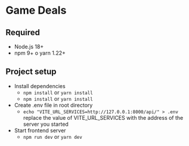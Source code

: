 # Game Deals

## Required
- Node.js 18+
- npm 9+ o yarn 1.22+

## Project setup
- Install dependencies
  - `npm install` or `yarn install`
  - `npm install` or `yarn install`
- Create .env file in root directory
  - `echo "VITE_URL_SERVICES=http://127.0.0.1:8000/api/" > .env`
replace the value of VITE_URL_SERVICES with the address of the server you started
- Start frontend server 
  - `npm run dev` or `yarn dev`